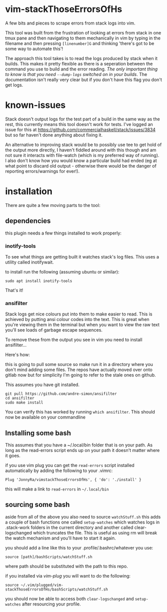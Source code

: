 # vim-stackThoseErrorsOfHs
A few bits and pieces to scrape errors from stack logs into vim.

This tool was built from the frustration of looking at errors from stack in one tmux pane and then navigating to them mechanically in vim by typing in the filename
and then pressing `[linenumber]G` and thinking 'there's got to be some way to automate this'!

The approach this tool takes is to read the logs produced by stack when it builds.  This makes it pretty flexible as there is a seperation between the command you use to build and the error reading. 
*The only important thing to know is that you need `--dump-logs` switched on in your builds*.  The documentation isn't really very clear but if you don't have this flag you don't get logs.

# known-issues
Stack doesn't output logs for the test part of a build in the same way as the rest, this currently means this tool doesn't work for tests.
I've logged an issue for this at https://github.com/commercialhaskell/stack/issues/3834 but so far haven't done anything about fixing it.

An alternative to improving stack would be to possibly use tee to get hold of the output more directly, I haven't fiddled around with this though and am not sure it interacts with file-watch (which is my preferred way of running).  
I also don't know how you would know a particular build had ended (eg at what point to discard old output - otherwise there would be the danger of reporting errors/warnings for ever!).

# installation
There are quite a few moving parts to the tool:

## dependencies
this plugin needs a few things installed to work properly:

### inotify-tools
To see what things are getting built it watches stack's log files.  This uses a utility called inotifywait.

to install run the following (assuming ubuntu or similar):
```
sudo apt install inotify-tools
```
That's it!

### ansifilter
Stack logs get nice colours put into them to make easier to read.  This is achieved
by putting ansi colour codes into the text.  This is great when you're viewing them
in the terminal but when you want to view the raw text you'll see loads of garbage escape sequences.

To remove these from the output you see in vim you need to install ansifilter...

Here's how:

this is going to pull some source so make run it in a directory where you don't mind adding some files.
The repos have actually moved over onto gitlab now but for simplicity I'm going to refer to the stale ones on github.

This assumes you have git installed.

```
git pull https://github.com/andre-simon/ansifilter
cd ansifilter
sudo make install
```

You can verify this has worked by running `which ansifilter`.  This should now be available on your commandline

## Installing some bash
This assumes that you have a ~/.local/bin folder that is on your path.  As long as the read-errors script ends up on your path it doesn't matter where it goes.

if you use vim plug you can get the `read-errors` script installed automatically by adding the following to your .vimrc:

```
Plug 'JonnyRa/vimstackThoseErrorsOfHs', { 'do': './install' }
```

this will make a link to `read-errors` in `~/.local/bin`

## sourcing some bash
aside from all of the above you also need to source `watchStuff.sh` this adds a couple of bash functions
one called `setup-watches` which watches logs in .stack-work folders in the current directory and another called
clear-logschanged which truncates the file.  This is useful as using rm will break the watch mechanism and you'll have to start it again.

you should add a line like this to your .profile/.bashrc/whatever you use:

```
source [path]/bashScripts/watchStuff.sh
```

where path should be substituted with the path to this repo.

if you installed via *vim-plug* you will want to do the following:

```
source ~/.vim/plugged/vim-stackThoseErrorsOfHs/bashScripts/watchStuff.sh
```

you should now be able to access both `clear-logschanged` and `setup-watches` after resourcing your profile.
